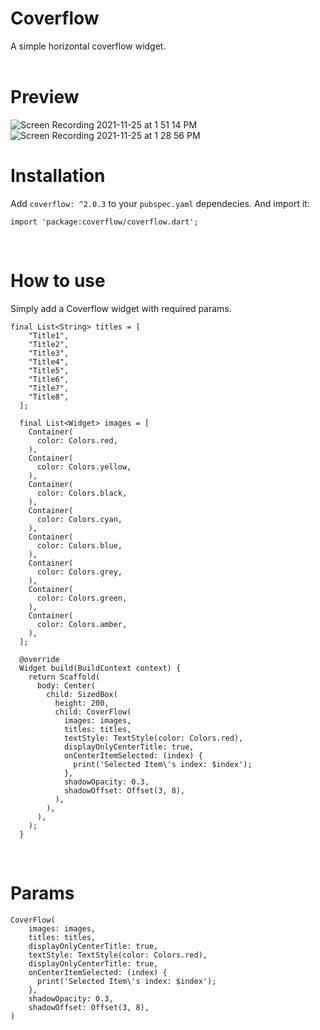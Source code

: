 # Coverflow

A simple horizontal coverflow widget.
<br><br>


# Preview
![Screen Recording 2021-11-25 at 1 51 14 PM](https://user-images.githubusercontent.com/24351423/143392660-f3c6da06-4518-4ffe-8ab1-caaeef606824.gif)
![Screen Recording 2021-11-25 at 1 28 56 PM](https://user-images.githubusercontent.com/24351423/143392711-d8cf8a13-d71a-4353-ab1c-1510e4e2a333.gif)


# Installation

Add `coverflow: ^2.0.3` to your `pubspec.yaml` dependecies. And import it:

```
import 'package:coverflow/coverflow.dart';
```
<br>

# How to use
Simply add a Coverflow widget with required params.

```
final List<String> titles = [
    "Title1",
    "Title2",
    "Title3",
    "Title4",
    "Title5",
    "Title6",
    "Title7",
    "Title8",
  ];

  final List<Widget> images = [
    Container(
      color: Colors.red,
    ),
    Container(
      color: Colors.yellow,
    ),
    Container(
      color: Colors.black,
    ),
    Container(
      color: Colors.cyan,
    ),
    Container(
      color: Colors.blue,
    ),
    Container(
      color: Colors.grey,
    ),
    Container(
      color: Colors.green,
    ),
    Container(
      color: Colors.amber,
    ),
  ];

  @override
  Widget build(BuildContext context) {
    return Scaffold(
      body: Center(
        child: SizedBox(
          height: 200,
          child: CoverFlow(
            images: images,
            titles: titles,
            textStyle: TextStyle(color: Colors.red),
            displayOnlyCenterTitle: true,
            onCenterItemSelected: (index) {
              print('Selected Item\'s index: $index');
            },
            shadowOpacity: 0.3,
            shadowOffset: Offset(3, 8),
          ),
        ),
      ),
    );
  }
```
<br>

# Params
```
CoverFlow(
    images: images,
    titles: titles,
    displayOnlyCenterTitle: true,
    textStyle: TextStyle(color: Colors.red),
    displayOnlyCenterTitle: true,
    onCenterItemSelected: (index) {
      print('Selected Item\'s index: $index');
    },
    shadowOpacity: 0.3,
    shadowOffset: Offset(3, 8),
)
```
